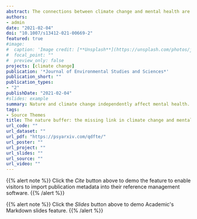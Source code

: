```yaml
---
abstract: The connections between climate change and mental health are well known (Berry et al., 2010; Clayton and Manning 2018; Kim et al., 2014). Research also points to the positive impacts of nature on mental health, well-being, and attention (Capaldi et al., 2015; Kaplan and Kaplan 1989; Tillmann et al., 2018). However, no empirical research has examined how degradation of nature as a result of climate change can impact the mental health benefits that nature provides. This paper first reviews the existing research on the negative mental health consequences of climate change and the benefits of nature exposure for stress, mental health, and well-being. The connection between these two lines of research is examined in order to fully understand the impacts of climate change on mental health. Suggestions for future research are included.
authors:
- admin
date: "2021-02-04"
doi: "10.1007/s13412-021-00669-2"
featured: true
#image:
#  caption: 'Image credit: [**Unsplash**](https://unsplash.com/photos/jdD8gXaTZsc)'
#  focal_point: ""
#  preview_only: false
projects: [climate change]
publication: '*Journal of Environmental Studies and Sciences*'
publication_short: ""
publication_types:
- "2"
publishDate: "2021-02-04"
#slides: example
summary: Nature and climate change independently affect mental health. This paper argues for a need to look at how climate change is affecting nature access, and how that buffer affects mental health.
tags:
- Source Themes
title: The nature buffer: the missing link in climate change and mental health research
url_code: ""
url_dataset: ""
url_pdf: "https://psyarxiv.com/qdfte/"
url_poster: ""
url_project: ""
url_slides: ""
url_source: ""
url_video: ""
---
```


{{% alert note %}}
Click the *Cite* button above to demo the feature to enable visitors to import publication metadata into their reference management software.
{{% /alert %}}

{{% alert note %}}
Click the *Slides* button above to demo Academic's Markdown slides feature.
{{% /alert %}}

